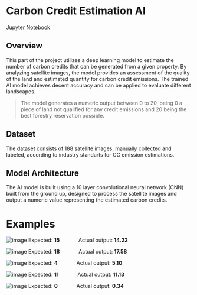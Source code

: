 # Carbon Credit Estimation AI
[Jupyter Notebook](https://github.com/lyorrei/bidsquad/blob/master/AI/ai.ipynb)
## Overview

This part of the project utilizes a deep learning model to estimate the number of carbon credits that can be generated from a given property. By analyzing satellite images, the model provides an assessment of the quality of the land and estimated quantity for carbon credit emissions. The trained AI model achieves decent accuracy and can be applied to evaluate different landscapes.
> The model generates a numeric output between 0 to 20, being 0 a piece of land not qualified for any credit emissions and 20 being the best forestry reservation possible.

## Dataset

The dataset consists of 188 satellite images, manually collected and labeled, according to industry standarts for CC emission estimations.

## Model Architecture

The AI model is built using a 10 layer convolutional neural network (CNN) built from the ground up, designed to process the satellite images and output a numeric value representing the estimated carbon credits.

# Examples
![image](https://raw.githubusercontent.com/lyorrei/bidsquad/master/AI/imgs/121.png)
Expected: **15** &nbsp;&nbsp;&nbsp;&nbsp;&nbsp;&nbsp;&nbsp;&nbsp;&nbsp;&nbsp;&nbsp; Actual output: **14.22**

![image](https://raw.githubusercontent.com/lyorrei/bidsquad/master/AI/imgs/128.png)
Expected: **18** &nbsp;&nbsp;&nbsp;&nbsp;&nbsp;&nbsp;&nbsp;&nbsp;&nbsp;&nbsp;&nbsp; Actual output: **17.58**

![image](https://raw.githubusercontent.com/lyorrei/bidsquad/master/AI/imgs/151.png)
Expected: **4** &nbsp;&nbsp;&nbsp;&nbsp;&nbsp;&nbsp;&nbsp;&nbsp;&nbsp;&nbsp;&nbsp; Actual output: **5.10**

![image](https://raw.githubusercontent.com/lyorrei/bidsquad/master/AI/imgs/164.png)
Expected: **11** &nbsp;&nbsp;&nbsp;&nbsp;&nbsp;&nbsp;&nbsp;&nbsp;&nbsp;&nbsp;&nbsp; Actual output: **11.13**

![image](https://raw.githubusercontent.com/lyorrei/bidsquad/master/AI/imgs/66.png)
Expected: **0** &nbsp;&nbsp;&nbsp;&nbsp;&nbsp;&nbsp;&nbsp;&nbsp;&nbsp;&nbsp;&nbsp; Actual output: **0.34**
